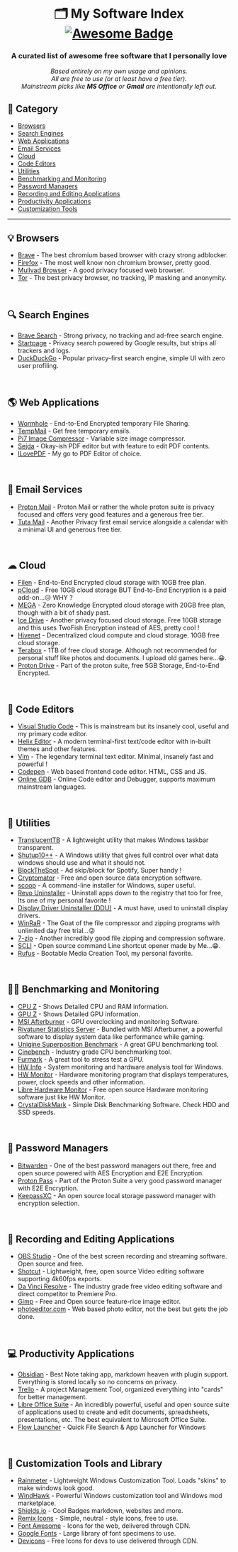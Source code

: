 <h1 align="center">
  🗂️ My Software Index
  <br>
  <a href="https://github.com/sindresorhus/awesome">
    <img src="https://cdn.rawgit.com/sindresorhus/awesome/d7305f38d29fed78fa85652e3a63e154dd8e8829/media/badge.svg" alt="Awesome Badge"/>
  </a>
</h1>

<h3 align="center">A curated list of awesome free software that I personally love</h3>
<p align="center">
  <i>
    Based entirely on my own usage and opinions. <br>
    All are free to use (or at least have a free tier). <br>
    Mainstream picks like <b>MS Office</b> or <b>Gmail</b> are intentionally left out.
  </i>
</p>

## 🔺 Category

- [Browsers](#-browsers)
- [Search Engines](#-search-engines)
- [Web Applications](#-web-applications)
- [Email Services](#-email-services)
- [Cloud](#-cloud)
- [Code Editors](#-code-editors)
- [Utilities](#-utilities)
- [Benchmarking and Monitoring](#-benchmarking-and-monitoring)
- [Password Managers](#-password-managers)
- [Recording and Editing Applications](#-recording-and-editing-applications)
- [Productivity Applications](#-productivity-applications)
- [Customization Tools](#-customization-tools-and-library)

---

## 💡 Browsers

- [Brave](https://brave.com/) - The best chromium based browser with crazy strong adblocker.
- [Firefox](https://www.firefox.com/en-US/) - The most well know non chromium browser, pretty good.
- [Mullvad Browser](https://mullvad.net/en/browser) - A good privacy focused web browser.
- [Tor](https://www.torproject.org/) - The best privacy browser, no tracking, IP masking and anonymity.
<br>

## 🔍 Search Engines

- [Brave Search](search.brave.com) - Strong privacy, no tracking and ad-free search engine.
- [Startpage](https://www.startpage.com/) -  Privacy search powered by Google results, but strips all trackers and logs.
- [DuckDuckGo](https://duckduckgo.com/) - Popular privacy-first search engine, simple UI with zero user profiling.
<br>

## 🌎 Web Applications

- [Wormhole](https://wormhole.app/) - End-to-End Encrypted temporary File Sharing.
- [TempMail](https://temp-mail.org/en/) - Get free temporary emails.
- [Pi7 Image Compressor](https://image.pi7.org/compress-image-to-50kb) - Variable size image compressor.
- [Sejda](https://www.sejda.com/) - Okay-ish PDF editor but with feature to edit PDF contents.
- [ILovePDF](https://www.ilovepdf.com/) - My go to PDF Editor of choice.
<br>

## 📧 Email Services

- [Proton Mail](https://proton.me/) - Proton Mail or rather the whole proton suite is privacy focused and offers very good features and a generous free tier.
- [Tuta Mail](https://tuta.com/) - Another Privacy first email service alongside a calendar with a minimal UI and generous free tier.
<br>

## ☁ Cloud

- [Filen](https://filen.io/) - End-to-End Encrypted cloud storage with 10GB free plan.
- [pCloud](https://www.pcloud.com/) - Free 10GB cloud storage BUT End-to-End Encryption is a paid add-on...😑 WHY ?
- [MEGA](https://mega.nz/) - Zero Knowledge Encrypted cloud storage with 20GB free plan, though with a bit of shady past.
- [Ice Drive](https://icedrive.net/) - Another privacy focused cloud storage. Free 10GB storage and this uses TwoFish Encryption instead of AES, pretty cool !
- [Hivenet](https://www.hivenet.com/) - Decentralized cloud compute and cloud storage. 10GB free cloud storage.
- [Terabox](https://terabox.com/) - 1TB of free cloud storage. Although not recommended for personal stuff like photos and documents. I upload old games here...😁.
- [Proton Drive](https://proton.me/drive) - Part of the proton suite, free 5GB Storage, End-to-End Encrypted.
<br>

## 📐 Code Editors

- [Visual Studio Code](https://code.visualstudio.com/) - This is mainstream but its insanely cool, useful and my primary code editor.
- [Helix Editor](https://helix-editor.com/) - A modern terminal-first text/code editor with in-built themes and other features.
- [Vim](https://www.vim.org/) - The legendary terminal text editor. Minimal, insanely fast and powerful !
- [Codepen](https://codepen.io/) - Web based frontend code editor. HTML, CSS and JS.
- [Online GDB](https://www.onlinegdb.com/) - Online Code editor and Debugger, supports maximum mainstream languages.
<br>

## 🔨 Utilities

- [TranslucentTB](https://translucenttb.github.io/) - A lightweight utility that makes Windows taskbar transparent.
- [Shutup10++](https://www.oo-software.com/en/shutup10) - A Windows utility that gives full control over what data windows should use and what it should not.
- [BlockTheSpot](https://github.com/mrpond/BlockTheSpot) - Ad skip/block for Spotify, Super handy !
- [Cryptomator](https://cryptomator.org/) - Free and open source data encryption software.
- [scoop](https://scoop.sh/) - A command-line installer for Windows, super useful.
- [Revo Uninstaller](https://www.revouninstaller.com/revo-uninstaller-free-download/) - Uninstall apps down to the registry that too for free, Its one of my personal favorite !
- [Display Driver Uninstaller (DDU)](https://www.guru3d.com/download/display-driver-uninstaller-download/) - A must have, used to uninstall display drivers.
- [WinRaR](https://www.win-rar.com/start.html?&L=0) - The Goat of the file compressor and zipping programs with unlimited day free trial...😜
- [7-zip](https://www.7-zip.org/) - Another incredibly good file zipping and compression software.
- [SCLI](https://github.com/nexus949/scli/releases/tag/v1.0) - Open source command Line shortcut opener made by Me...😁.
- [Rufus](https://rufus.ie/en/) - Bootable Media Creation Tool, my personal favorite.
<br>

## 💪🏼 Benchmarking and Monitoring

- [CPU Z](https://www.cpuid.com/softwares/cpu-z.html) - Shows Detailed CPU and RAM information.
- [GPU Z](https://www.techpowerup.com/gpuz/) - Shows Detailed GPU information.
- [MSI Afterburner](https://www.msi.com/Landing/afterburner/graphics-cards) - GPU overclocking and monitoring Software.
- [Rivatuner Statistics Server](https://www.guru3d.com/download/rtss-rivatuner-statistics-server-download/) - Bundled with MSI Afterburner, a powerful software to display system data like performance while gaming.
- [Unigine Superposition Benchmark](https://benchmark.unigine.com/superposition) - A great GPU benchmarking tool.
- [Cinebench](https://www.maxon.net/en/downloads/cinebench-2024-downloads) - Industry grade CPU benchmarking tool.
- [Furmark](https://geeks3d.com/furmark/) - A great tool to stress test a GPU.
- [HW Info](https://www.hwinfo.com/) - System monitoring and hardware analysis tool for Windows.
- [HW Monitor](https://www.cpuid.com/softwares/hwmonitor.html) - Hardware monitoring program that displays temperatures, power, clock speeds and other information.
- [Libre Hardware Monitor](https://github.com/LibreHardwareMonitor/LibreHardwareMonitor) - Free open source Hardware monitoring software just like HW Monitor.
- [CrystalDiskMark](https://crystalmark.info/en/software/crystaldiskmark/) - Simple Disk Benchmarking Software. Check HDD and SSD speeds.
<br>

## 🔑 Password Managers

- [Bitwarden](https://bitwarden.com/) - One of the best password managers out there, free and open source powered with AES Encryption and E2E Encryption.
- [Proton Pass](https://proton.me/pass) - Part of the Proton Suite a very good password manager with E2E Encryption.
- [KeepassXC](https://keepassxc.org/) - An open source local storage password manager with encryption selection.
<br>

## 🎥 Recording and Editing Applications

- [OBS Studio](https://obsproject.com/) - One of the best screen recording and streaming software. Open source and free.
- [Shotcut](https://www.shotcut.org/) - Lightweight, free, open source Video editing software supporting 4k60fps exports.
- [Da Vinci Resolve](https://www.blackmagicdesign.com/in/products/davinciresolve) - The industry grade free video editing software and direct competitor to Premiere Pro.
- [Gimp](https://www.gimp.org/) - Free and Open source feature-rice image editor.
- [photoeditor.com](https://www.photoeditor.com/) - Web based photo editor, not the best but gets the job done.
<br>

## 💻 Productivity Applications

- [Obsidian](https://obsidian.md/) - Best Note taking app, markdown heaven with plugin support. Everything is stored locally so no concerns on privacy.
- [Trello](https://trello.com/) - A project Management Tool, organized everything into "cards" for better management.
- [Libre Office Suite](https://www.libreoffice.org/) - An incredibly powerful, useful and open source suite of applications used to create and edit documents, spreadsheets, presentations, etc. The best equivalent to Microsoft Office Suite.
- [Flow Launcher](https://www.flowlauncher.com/) - Quick File Search & App Launcher for Windows
<br>

## 🥪 Customization Tools and Library

- [Rainmeter](https://www.rainmeter.net/) - Lightweight Windows Customization Tool. Loads "skins" to make windows look good.
- [WindHawk](https://windhawk.net/) - Powerful Windows customization tool and Windows mod marketplace.
- [Shields.io](https://shields.io/) - Cool Badges markdown, websites and more.
- [Remix Icons](https://remixicon.com/) - Simple, neutral - style icons, free to use.
- [Font Awesome](https://fontawesome.com/) - Icons for the web, delivered through CDN.
- [Google Fonts](https://fonts.google.com/) - Large library of font specimens to use.
- [Devicons](https://devicon.dev/) - Free Icons for devs to use delivered through CDN.
<br>
